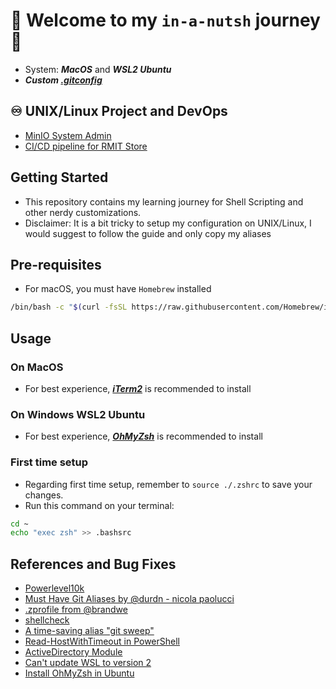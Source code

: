 # 🌰 Welcome to my `in-a-nutsh` journey 🐚
- System: ***MacOS*** and ***WSL2 Ubuntu***
- ***Custom [.gitconfig](./_git_/.gitconfig)***
  
## ♾️ UNIX/Linux Project and DevOps
- [MinIO System Admin](https://github.com/LaansDole/unix-sysadm-minio)
- [CI/CD pipeline for RMIT Store](https://github.com/RMIT-DevOps-Hackathon/COSC2767-RMIT-Store)

## Getting Started
- This repository contains my learning journey for Shell Scripting and other nerdy customizations. 
- Disclaimer: It is a bit tricky to setup my configuration on UNIX/Linux, I would suggest to follow the guide and only copy my aliases
## Pre-requisites
- For macOS, you must have `Homebrew` installed
```bash
/bin/bash -c "$(curl -fsSL https://raw.githubusercontent.com/Homebrew/install/HEAD/install.sh)"
```
## Usage
### On MacOS
- For best experience, ***[iTerm2](https://iterm2.com/)*** is recommended to install
### On Windows WSL2 Ubuntu
- For best experience, ***[OhMyZsh](https://www.tecmint.com/install-oh-my-zsh-in-ubuntu/)*** is recommended to install
### First time setup
- Regarding first time setup, remember to `source ./.zshrc` to save your changes.
- Run this command on your terminal:
```bash
cd ~
echo "exec zsh" >> .bashsrc
```

## References and Bug Fixes
<ul>
  <li><a href="https://github.com/romkatv/powerlevel10k#getting-started" target="_blank">Powerlevel10k</a></li>
  <li><a href="http://durdn.com/blog/2012/11/22/must-have-git-aliases-advanced-examples/" target="_blank">Must Have Git Aliases by @durdn - nicola paolucci</a></li>
  <li><a href="https://github.com/brandwe/Zprofile" target="_blank">.zprofile from @brandwe</a></li>
  <li><a href="https://github.com/koalaman/shellcheck#from-your-terminal" target="_blank">shellcheck</a></li>
  <li><a href="https://dev.to/colinkiama/a-time-saving-git-alias-git-sweep-bhn" target="_blank">A time-saving alias "git sweep"</a></li>
  <li><a href="https://stackoverflow.com/questions/43733089/how-to-configure-a-timeout-for-read-host-in-powershell" target="_blank">Read-HostWithTimeout in PowerShell</a></li>
  <li><a href="https://learn.microsoft.com/en-us/powershell/module/activedirectory/?view=windowsserver2022-ps" target="_blank">ActiveDirectory Module</a></li>
  <li><a href="https://superuser.com/questions/1780111/cant-update-wsl-to-version-2" target="_blank">Can't update WSL to version 2</a></li>
  <li><a href="https://www.tecmint.com/install-oh-my-zsh-in-ubuntu/" target="_blank">Install OhMyZsh in Ubuntu</a></li>
</ul>
